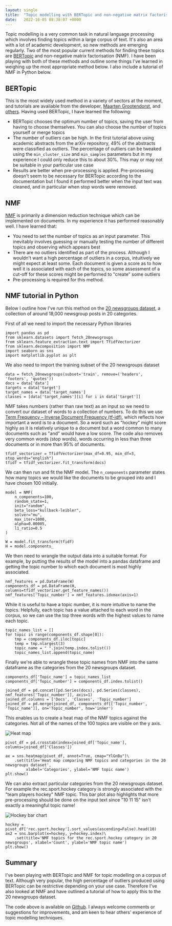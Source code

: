 ```yaml
---
layout: single
title:  "Topic modelling with BERTopic and non-negative matrix factorisation"
date:   2022-10-05 08:38:07 +0000
---
```



Topic modelling is a very common task in natural language processing which involves finding topics within a large corpus of text. It's also an area with a lot of academic development, so new methods are emerging regularly. Two of the most popular current methods for finding these topics are [BERTopic](https://pypi.org/project/bertopic) and non-negative matrix factorisation (NMF). I have been playing with both of these methods and outline some things I've learned in weighing up the most appropriate method below. I also include a tutorial of NMF in Python below.

## BERTopic

This is the most widely used method in a variety of sectors at the moment, and tutorials are available from the developer, [Maarten Grootendorst](https://www.kaggle.com/code/maartengr/topic-modeling-arxiv-abstract-with-bertopic), and [others](https://hackernoon.com/nlp-tutorial-topic-modeling-in-python-with-bertopic-372w35l9?utm_source=pocket_mylist). Having used BERTopic, I have learned the following:

- BERTopic chooses the optimum number of topics, saving the user from having to choose themselves. You can also choose the number of topics yourself or merge topics
- The number of outliers can be high. In the first tutorial above using academic abstracts from the arXiv repository, 49% of the abstracts were classified as outliers. The percentage of outliers can be tweaked using the `min_cluster_size` and `min_samples` parameters but in my experience I could only reduce this to about 30%. This may or may not be suitable in your particular use case
- Results are better when pre-processing is applied. Pre-processing doesn't seem to be necessary for BERTopic according to the documentation but I found it performed better when the input text was cleaned, and in particular when stop words were removed.

## NMF

[NMF](https://scikit-learn.org/stable/modules/generated/sklearn.decomposition.NMF.html) is primarily a dimension reduction technique which can be implemented on documents. In my experience it has performed reasonably well. I have learned that:

- You need to set the number of topics as an input parameter. This inevitably involves guessing or manually testing the number of different topics and observing which appears best
- There are no outliers identified as part of the process. Although I wouldn't want a high percentage of outliers in a corpus, intuitively we might expect at least some. Each document is given a score as to how well it is associated with each of the topics, so some assessment of a cut-off for these scores might be performed to "create" some outliers
- Pre-processing is required for this method.

## NMF tutorial in Python

Below I outline how I've run this method on the [20 newsgroups dataset](https://scikit-learn.org/0.19/datasets/twenty_newsgroups.html), a collection of around 18,000 newsgroup posts in 20 categories.

First of all we need to import the necessary Python libraries

```
import pandas as pd
from sklearn.datasets import fetch_20newsgroups
from sklearn.feature_extraction.text import TfidfVectorizer
from sklearn.decomposition import NMF
import seaborn as sns
import matplotlib.pyplot as plt

```

We also need to import the training subset of the 20 newsgroups dataset

```
data = fetch_20newsgroups(subset='train', remove=('headers', 'footers', 'quotes'))
docs = data['data']
targets = data['target']
target_names = data['target_names']
classes = [data['target_names'][i] for i in data['target']]
```

NMF takes numbers (rather than raw text) as an input so we need to convert our dataset of words to a collection of numbers. To do this we use [Term Frequency – Inverse Document Frequency (tf-idf)](https://en.wikipedia.org/wiki/Tf%E2%80%93idf), which reflects how important a word is to a document. So a word such as "hockey" might score highly as it is relatively unique to a document but a word common to many documents such as "and" would have a low score. The code also removes very common words (stop words), words occurring in less than three documents or in more than 95% of documents.

```
tfidf_vectorizer = TfidfVectorizer(max_df=0.95, min_df=3, stop_words="english")
tfidf = tfidf_vectorizer.fit_transform(docs)
```

We can then run and fit the NMF model. The `n_components` parameter states how many topics we would like the documents to be grouped into and I have chosen 100 initially.

```
model = NMF(
    n_components=100,
    random_state=1,
    init="random",
    beta_loss="kullback-leibler",
    solver="mu",
    max_iter=1000,
    alpha=0.00005,
    l1_ratio=0.5
)

W = model.fit_transform(tfidf)
H = model.components_
```

We then need to wrangle the output data into a suitable format. For example, by putting the results of the model into a pandas dataframe and getting the topic number to which each document is most highly associated.

```
nmf_features = pd.DataFrame(W)
components_df = pd.DataFrame(H, columns=tfidf_vectorizer.get_feature_names())
nmf_features['Topic_number'] = nmf_features.idxmax(axis=1)
```

While it is useful to have a topic number, it is more intuitive to name the topics. Helpfully, each topic has a value attached to each word in the corpus, so we can use the top three words with the highest values to name each topic.

```
topic_names_list = []
for topic in range(components_df.shape[0]):
    tmp = components_df.iloc[topic]
    temp = tmp.nlargest(3)
    topic_name = " ".join(temp.index.tolist())
    topic_names_list.append(topic_name)
```

Finally we're able to wrangle these topic names from NMF into the same dataframe as the categories from the 20 newsgroups dataset.

```
components_df['Topic_name'] = topic_names_list
components_df['Topic_number'] = components_df.index.tolist()

joined_df = pd.concat([pd.Series(docs), pd.Series(classes), nmf_features['Topic_number']], axis=1)
joined_df.columns = ['Docs', 'Classes', 'Topic_number']
joined_df = pd.merge(joined_df, components_df[['Topic_number', 'Topic_name']], on='Topic_number', how='inner')
```

This enables us to create a heat map of the NMF topics against the categories. Not all of the names of the 100 topics are visible on the y axis.

![Heat map]({{site.url}}/assets/NMF_heatmap.png)

```
pivot_df = pd.crosstab(index=joined_df['Topic_name'], columns=joined_df['Classes'])

ax = sns.heatmap(pivot_df, annot=True, cmap="YlGnBu")\
    .set(title='Heat map comparing NMF topics and categories in the 20 newsgroups dataset',
         xlabel='Categories', ylabel='NMF topic name')
plt.show()
```

We can also extract particular categories from the 20 newsgroups dataset. For example the rec.sport.hockey category is strongly associated with the "team players hockey" NMF topic. This bar plot also highlights that more pre-processing should be done on the input text since "10 11 15" isn't exactly a meaningful topic name!

![Hockey bar chart]({{site.url}}/assets/Bar_chart_hockey.png)

```
hockey = pivot_df['rec.sport.hockey'].sort_values(ascending=False).head(10)
ax2 = sns.barplot(x=hockey, y=hockey.index)\
    .set(title='NMF topics for the rec.sport.hockey category in 20 newsgroups', xlabel='Count', ylabel='NMF topic name')
plt.show()
```

## Summary

I've been playing with BERTopic and NMF for topic modelling on a corpus of text. Although very popular, the high percentage of outliers produced using BERTopic can be restrictive depending on your use case. Therefore I've also looked at NMF and have outlined a tutorial of how to apply this to the 20 newsgroups dataset.

The code above is available on [Github](https://github.com/gaskyk/nmf_topic_modelling/blob/master/NMF_clustering_demo_20newsgroups.py). I always welcome comments or suggestions for improvements, and am keen to hear others' experience of topic modelling techniques.